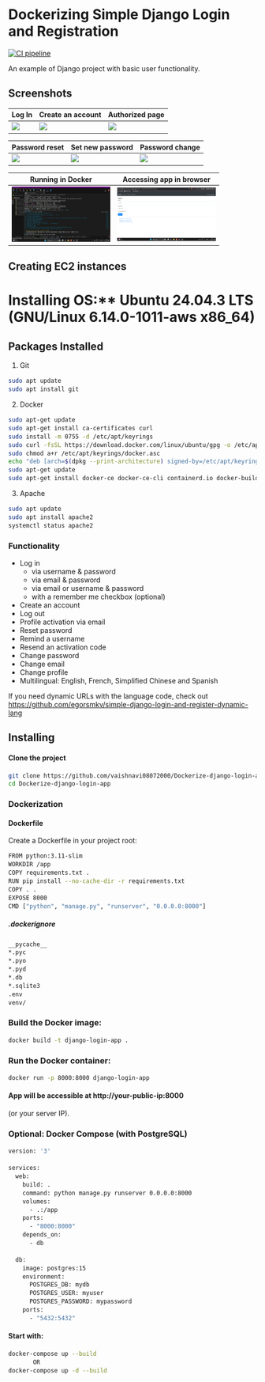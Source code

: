 # Dockerizing Simple Django Login and Registration

[![CI pipeline](https://github.com/vaishnavi08072000/Dockerize-django-login-app/actions/workflows/ci.yml/badge.svg)](https://github.com/vaishnavi08072000/Dockerize-django-login-app/actions/workflows/ci.yml)


An example of Django project with basic user functionality.

## Screenshots

| Log In | Create an account | Authorized page |
| -------|--------------|-----------------|
| <img src="./screenshots/login.png" width="200"> | <img src="./screenshots/create_an_account.png" width="200"> | <img src="./screenshots/authorized_page.png" width="200"> |

| Password reset | Set new password | Password change |
| ---------------|------------------|-----------------|
| <img src="./screenshots/password_reset.png" width="200"> | <img src="./screenshots/set_new_password.png" width="200"> | <img src="./screenshots/password_change.png" width="200"> |

| Running in Docker | Accessing app in browser |
| ---------------|------------------|
| <img src="./screenshots/Running-in-Docker.png" width="200"> | <img src="./screenshots/Accessing-app-in-browser.png" width="200"> | 

## Creating EC2 instances 
 # Installing OS:** Ubuntu 24.04.3 LTS (GNU/Linux 6.14.0-1011-aws x86_64)

 ## Packages Installed 
 1. Git
 
   ```bash
   sudo apt update
   sudo apt install git
   ```

 2. Docker

  ```bash
  sudo apt-get update
  sudo apt-get install ca-certificates curl
  sudo install -m 0755 -d /etc/apt/keyrings
  sudo curl -fsSL https://download.docker.com/linux/ubuntu/gpg -o /etc/apt/keyrings/docker.asc
  sudo chmod a+r /etc/apt/keyrings/docker.asc
  echo "deb [arch=$(dpkg --print-architecture) signed-by=/etc/apt/keyrings/docker.asc] https://download.docker.com/linux/ubuntu $(. /etc/os-release &&               echo "${UBUNTU_CODENAME:-$VERSION_CODENAME}") stable" | sudo tee /etc/apt/sources.list.d/docker.list > /dev/null
  sudo apt-get update
  sudo apt-get install docker-ce docker-ce-cli containerd.io docker-buildx-plugin docker-compose-plugin
  ```

 3. Apache
 
  ```bash
  sudo apt update
  sudo apt install apache2
  systemctl status apache2
  ```
 



### Functionality

- Log in
    - via username & password
    - via email & password
    - via email or username & password
    - with a remember me checkbox (optional)
- Create an account
- Log out
- Profile activation via email
- Reset password
- Remind a username
- Resend an activation code
- Change password
- Change email
- Change profile
- Multilingual: English, French, Simplified Chinese and Spanish

If you need dynamic URLs with the language code, check out https://github.com/egorsmkv/simple-django-login-and-register-dynamic-lang

## Installing

#### Clone the project

```bash
git clone https://github.com/vaishnavi08072000/Dockerize-django-login-app.git
cd Dockerize-django-login-app
```

### Dockerization

#### Dockerfile

Create a Dockerfile in your project root:

```bash
FROM python:3.11-slim
WORKDIR /app
COPY requirements.txt .
RUN pip install --no-cache-dir -r requirements.txt
COPY . .
EXPOSE 8000
CMD ["python", "manage.py", "runserver", "0.0.0.0:8000"]
```

##### .dockerignore

```bash
__pycache__
*.pyc
*.pyo
*.pyd
*.db
*.sqlite3
.env
venv/
```

### Build the Docker image:

```bash
docker build -t django-login-app .
```

### Run the Docker container:

```bash
docker run -p 8000:8000 django-login-app
```

#### App will be accessible at http://your-public-ip:8000
 (or your server IP).

### Optional: Docker Compose (with PostgreSQL)

```bash
version: '3'

services:
  web:
    build: .
    command: python manage.py runserver 0.0.0.0:8000
    volumes:
      - .:/app
    ports:
      - "8000:8000"
    depends_on:
      - db

  db:
    image: postgres:15
    environment:
      POSTGRES_DB: mydb
      POSTGRES_USER: myuser
      POSTGRES_PASSWORD: mypassword
    ports:
      - "5432:5432"

```
#### Start with:

```bash
docker-compose up --build
       OR
docker-compose up -d --build
```



